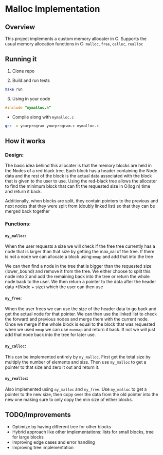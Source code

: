 # Malloc Implementation

## Overview

This project implements a custom memory allocater in C. Supports the usual memory allocation functions in C: `malloc`, `free`, `calloc`, `realloc`

## Running it

1. Clone repo

2. Build and run tests
```bash
make run
```


3. Using in your code
```c
#include "mymalloc.h"
```
+ Compile along with `mymalloc.c`
```bash
gcc -o yourprogram yourprogram.c mymalloc.c
```

## How it works

### Design:

The basic idea behind this allocater is that the memory blocks are held in the Nodes of a red black tree. Each block has a header containing the Node data and the rest of the block is the actual data associated with the block that is given to the user to use. Using the red-black tree allows the allocater to find the minimum block that can fit the requested size in O(log n) time and return it back. 

Additionally, when blocks are split, they contain pointers to the previous and next nodes that they were split from (doubly linked list) so that they can be merged back together


### Functions: 
#### `my_malloc`:

When the user requests a size we will check if the free tree currently has a node that is larger than that size by getting the max_val of the tree. If there is not a node we can allocate a block using `mmap` and add that into the tree

We can then find a node in the tree that is bigger than the requested size (lower_bound) and remove it from the tree. We either choose to split this node into 2 and add the remaining back into the tree or return the whole node back to the user. We then return a pointer to the data after the header data *(Node + size) which the user can then use

#### `my_free`:

When the user frees we can use the size of the header data to go back and get the actual node for that pointer. We can then use the linked list to check the forward and previous nodes and merge them with the current node. Once we merge if the whole block is equal to the block that was requested when we used `mmap` we can use `munmap` and return it back. If not we will just add that node back into the tree for later use.

#### `my_calloc`:

This can be implemented entirely by `my_malloc`. First get the total size by multiply the number of elements and size. Then use `my_malloc` to get a pointer to that size and zero it out and return it.

#### `my_realloc`:
Also implemented using `my_malloc` and `my_free`. Use `my_malloc` to get a pointer to the new size, then copy over the data from the old pointer into the new one making sure to only copy the min size of either blocks.

## TODO/Improvements
- Optimize by having different tree for other blocks
- Hybrid approach like other implementations: lists for small blocks, tree for large blocks
- Improving edge cases and error handling
- Improving tree implementation


